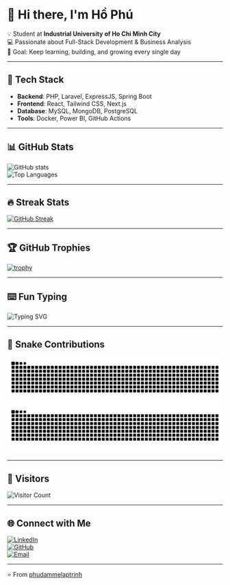 # 👋 Hi there, I'm Hồ Phú  

💡 Student at **Industrial University of Ho Chi Minh City**  
💻 Passionate about Full-Stack Development & Business Analysis  
🎯 Goal: Keep learning, building, and growing every single day  

---

## 🚀 Tech Stack
- **Backend**: PHP, Laravel, ExpressJS, Spring Boot  
- **Frontend**: React, Tailwind CSS, Next.js  
- **Database**: MySQL, MongoDB, PostgreSQL  
- **Tools**: Docker, Power BI, GitHub Actions  

---

## 📊 GitHub Stats
![GitHub stats](https://github-readme-stats.vercel.app/api?username=phudammelaptrinh&show_icons=true&theme=radical)  
![Top Languages](https://github-readme-stats.vercel.app/api/top-langs/?username=phudammelaptrinh&layout=compact&theme=radical)  

---

## 🔥 Streak Stats
[![GitHub Streak](https://github-readme-streak-stats.herokuapp.com?user=phudammelaptrinh&theme=radical)](https://git.io/streak-stats)

---

## 🏆 GitHub Trophies
[![trophy](https://github-profile-trophy.vercel.app/?username=phudammelaptrinh&theme=radical&margin-w=5&margin-h=5)](https://github.com/ryo-ma/github-profile-trophy)

---

## ⌨️ Fun Typing
![Typing SVG](https://readme-typing-svg.herokuapp.com?color=%23F700FF&size=22&lines=Full-Stack+Developer;Business+Analyst;Always+Learning+New+Things)

---

## 🐍 Snake Contributions
![GitHub Snake dark](https://github.com/phudammelaptrinh/phudammelaptrinh/blob/output/snake-dark.svg#gh-dark-mode-only)
![GitHub Snake light](https://github.com/phudammelaptrinh/phudammelaptrinh/blob/output/snake-light.svg#gh-light-mode-only)


---

## 👀 Visitors
![Visitor Count](https://komarev.com/ghpvc/?username=phudammelaptrinh&color=blue)

---

## 🌐 Connect with Me
[![LinkedIn](https://img.shields.io/badge/LinkedIn-blue?style=flat&logo=linkedin)](https://www.linkedin.com/in/h%E1%BB%93-ph%C3%BA-08658a293/)  
[![GitHub](https://img.shields.io/badge/GitHub-000?style=flat&logo=github&logoColor=white)](https://github.com/phudammelaptrinh?tab=repositories)  
[![Email](https://img.shields.io/badge/Email-D14836?style=flat&logo=gmail&logoColor=white)](mailto:phuho22112003@gmail.com)  

---

⭐ From [phudammelaptrinh](https://github.com/phudammelaptrinh)
